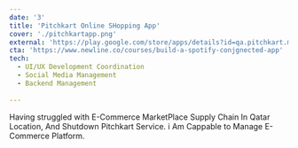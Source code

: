 ```yaml
---
date: '3'
title: 'Pitchkart Online SHopping App'
cover: './pitchkartapp.png'
external: 'https://play.google.com/store/apps/details?id=qa.pitchkart.market&hl=en_IN&gl=US'
cta: 'https://www.newline.co/courses/build-a-spotify-conjgnected-app'
tech:
  - UI/UX Development Coordination
  - Social Media Management
  - Backend Management
  
---
```


Having struggled with E-Commerce MarketPlace Supply Chain In Qatar Location, And Shutdown Pitchkart Service. i Am Cappable to Manage E-Commerce Platform.
